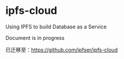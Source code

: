 # ipfs-cloud
Using IPFS to build Database as a Service

Document is in progress

已迁移至：https://github.com/ipfser/ipfs-cloud
